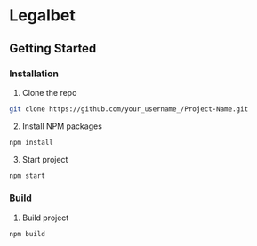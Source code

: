 # Legalbet
<!-- GETTING STARTED -->
## Getting Started


### Installation

1. Clone the repo
```sh
git clone https://github.com/your_username_/Project-Name.git
```
2. Install NPM packages
```sh
npm install
```
3. Start project
```sh
npm start
```


### Build

1. Build project
```sh
npm build
```
